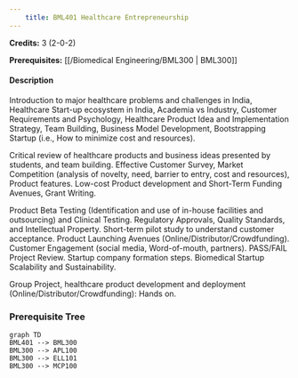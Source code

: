 ```yaml
---
    title: BML401 Healthcare Entrepreneurship
---
```

**Credits:** 3 (2-0-2)



**Prerequisites:** [[/Biomedical Engineering/BML300 | BML300]]

#### Description 
Introduction to major healthcare problems and challenges in India, Healthcare Start-up ecosystem in India, Academia vs Industry, Customer Requirements and Psychology, Healthcare Product Idea and Implementation Strategy, Team Building, Business Model Development, Bootstrapping Startup (i.e., How to minimize cost and resources).

Critical review of healthcare products and business ideas presented by students, and team building. Effective Customer Survey, Market Competition (analysis of novelty, need, barrier to entry, cost and resources), Product features. Low-cost Product development and Short-Term Funding Avenues, Grant Writing.

Product Beta Testing (Identification and use of in-house facilities and outsourcing) and Clinical Testing. Regulatory Approvals, Quality Standards, and Intellectual Property. Short-term pilot study to understand customer acceptance. Product Launching Avenues (Online/Distributor/Crowdfunding). Customer Engagement (social media, Word-of-mouth, partners). PASS/FAIL Project Review. Startup company formation steps. Biomedical Startup Scalability and Sustainability.

Group Project, healthcare product development and deployment (Online/Distributor/Crowdfunding): Hands on.

### Prerequisite Tree

```mermaid
graph TD
BML401 --> BML300
BML300 --> APL100
BML300 --> ELL101
BML300 --> MCP100
```